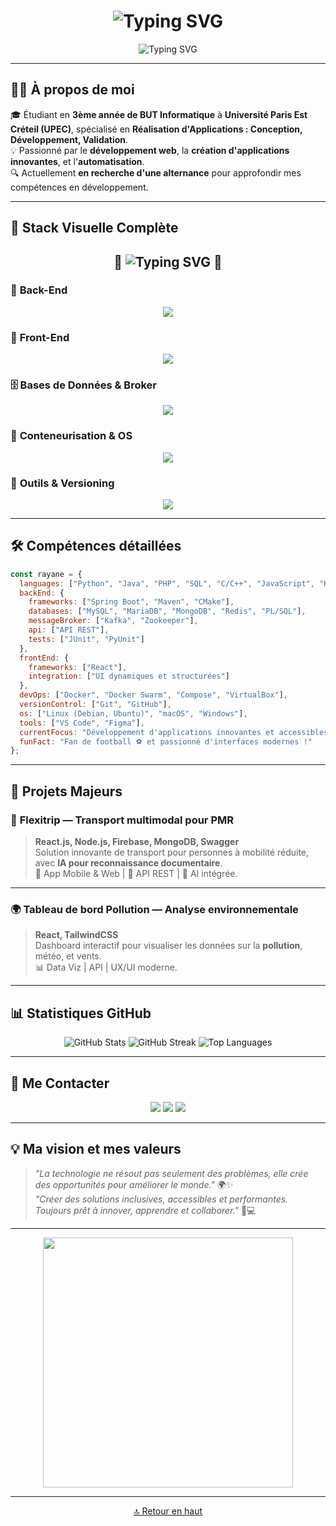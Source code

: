 <h1 align="center">
  <img src="https://readme-typing-svg.herokuapp.com?font=Fira+Code&size=30&pause=1000&color=4AB3ED&center=true&vCenter=true&width=600&lines=👋+Bienvenue+sur+mon+GitHub+!;Je+suis+Rayane+KHATIM;Développeur+Fullstack+%F0%9F%92%BB;Passionné+de+Tech+et+Innovation+%F0%9F%9A%80" alt="Typing SVG" />
</h1>

<p align="center">
  <img src="https://readme-typing-svg.herokuapp.com?font=Fira+Code&size=22&pause=1000&color=4AB3ED&width=500&lines=Etudiant+en+BUT+Informatique+%40+UPEC;Spécialisé+en+Développement+d'Applications;Passionné+par+le+Web+et+l'Innovation+Tech;Toujours+prêt+à+relever+des+d%C3%A9fis+!+%F0%9F%94%A5" alt="Typing SVG" />
</p>

---

## 🙋‍♂️ À propos de moi

🎓 Étudiant en **3ème année de BUT Informatique** à **Université Paris Est Créteil (UPEC)**, spécialisé en **Réalisation d'Applications : Conception, Développement, Validation**.  
💡 Passionné par le **développement web**, la **création d'applications innovantes**, et l'**automatisation**.  
🔍 Actuellement **en recherche d'une alternance** pour approfondir mes compétences en développement.

---

## 🚀 Stack Visuelle Complète

<h2 align="center">🚀 <img src="https://readme-typing-svg.herokuapp.com?font=Fira+Code&size=22&pause=1000&color=4AB3ED&width=435&lines=Stack+Complet+et+Maîtrisé+%F0%9F%92%BB" alt="Typing SVG" /> 🚀</h2>

### 🧠 **Back-End**
<p align="center">
  <img src="https://skillicons.dev/icons?i=python,java,php,cpp,spring,nodejs" />
</p>

### 🎨 **Front-End**
<p align="center">
  <img src="https://skillicons.dev/icons?i=js,react,html,css" />
</p>

### 🗄️ **Bases de Données & Broker**
<p align="center">
  <img src="https://skillicons.dev/icons?i=mysql,mongodb,redis" />
</p>

### 🐳 **Conteneurisation & OS**
<p align="center">
  <img src="https://skillicons.dev/icons?i=docker,linux" />
</p>

### 🔧 **Outils & Versioning**
<p align="center">
  <img src="https://skillicons.dev/icons?i=git,github,figma" />
</p>

---

## 🛠️ Compétences détaillées

```javascript
const rayane = {
  languages: ["Python", "Java", "PHP", "SQL", "C/C++", "JavaScript", "HTML", "CSS"],
  backEnd: {
    frameworks: ["Spring Boot", "Maven", "CMake"],
    databases: ["MySQL", "MariaDB", "MongoDB", "Redis", "PL/SQL"],
    messageBroker: ["Kafka", "Zookeeper"],
    api: ["API REST"],
    tests: ["JUnit", "PyUnit"]
  },
  frontEnd: {
    frameworks: ["React"],
    integration: ["UI dynamiques et structurées"]
  },
  devOps: ["Docker", "Docker Swarm", "Compose", "VirtualBox"],
  versionControl: ["Git", "GitHub"],
  os: ["Linux (Debian, Ubuntu)", "macOS", "Windows"],
  tools: ["VS Code", "Figma"],
  currentFocus: "Développement d'applications innovantes et accessibles",
  funFact: "Fan de football ⚽ et passionné d'interfaces modernes !"
};
```

---

## 🌟 Projets Majeurs

### 🚕 **Flexitrip — Transport multimodal pour PMR**
> **React.js, Node.js, Firebase, MongoDB, Swagger**  
> Solution innovante de transport pour personnes à mobilité réduite, avec **IA pour reconnaissance documentaire**.  
> 📱 App Mobile & Web | 🔗 API REST | 🧠 AI intégrée.

---

### 🌍 **Tableau de bord Pollution — Analyse environnementale**
> **React, TailwindCSS**  
> Dashboard interactif pour visualiser les données sur la **pollution**, météo, et vents.  
> 📊 Data Viz | API | UX/UI moderne.

---

## 📊 Statistiques GitHub

<p align="center">
  <img src="https://github-readme-stats.vercel.app/api?username=RayaneUPEC&show_icons=true&theme=radical&hide_border=true&count_private=true" alt="GitHub Stats" />
  <img src="https://github-readme-streak-stats.herokuapp.com?user=RayaneUPEC&theme=radical&hide_border=true" alt="GitHub Streak" />
  <img src="https://github-readme-stats.vercel.app/api/top-langs/?username=RayaneUPEC&layout=compact&theme=radical&hide_border=true" alt="Top Languages" />
</p>

---

## 🤝 Me Contacter

<p align="center">
  <a href="mailto:rayane.khatim@etu.u-pec.fr"><img src="https://img.shields.io/badge/Email-D14836?style=for-the-badge&logo=gmail&logoColor=white"/></a>
  <a href="https://www.linkedin.com/in/rayane-khatim-27b3022a0/"><img src="https://img.shields.io/badge/LinkedIn-0077B5?style=for-the-badge&logo=linkedin&logoColor=white"/></a>
  <a href="https://github.com/RayaneUPEC"><img src="https://img.shields.io/badge/GitHub-181717?style=for-the-badge&logo=github&logoColor=white"/></a>
</p>

---

## 💡 Ma vision et mes valeurs

> *"La technologie ne résout pas seulement des problèmes, elle crée des opportunités pour améliorer le monde."* 🌍✨  
> *"Créer des solutions inclusives, accessibles et performantes. Toujours prêt à innover, apprendre et collaborer."* 🚀💻  

---

<p align="center">
  <img src="https://media.giphy.com/media/3o7abldj0b3rxrZUxW/giphy.gif" width="400px" />
</p>

---

<p align="center"><a href="#top">🔝 Retour en haut</a></p>

